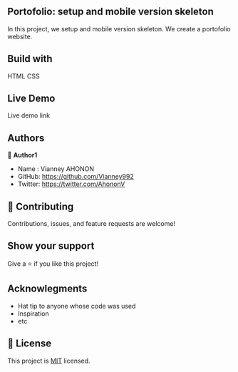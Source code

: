 ## Portofolio: setup and mobile version skeleton
In this project, we setup and mobile version skeleton.
We create a portofolio website.

## Build with
HTML
CSS

## Live Demo
Live demo link

## Authors

👤 **Author1**
- Name : Vianney AHONON
- GitHub: https://github.com/Vianney992
- Twitter: https://twitter.com/AhononV

## 🤝 Contributing
Contributions, issues, and feature requests are welcome!

## Show your support
Give a ⭐️ if you like this project!

## Acknowlegments
- Hat tip to anyone whose code was used
- Inspiration
- etc
 
## 📝 License
This project is [MIT](./MIT.md) licensed.